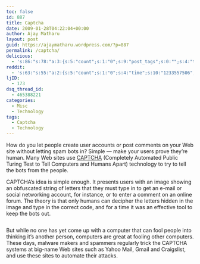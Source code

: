 ```yaml
---
toc: false
id: 887
title: Captcha
date: 2009-01-28T04:22:04+00:00
author: Ajay Matharu
layout: post
guid: https://ajaymatharu.wordpress.com/?p=887
permalink: /captcha/
delicious:
  - 's:86:"s:78:"a:3:{s:5:"count";s:1:"0";s:9:"post_tags";s:0:"";s:4:"time";s:10:"1233557505";}";";'
reddit:
  - 's:63:"s:55:"a:2:{s:5:"count";s:1:"0";s:4:"time";s:10:"1233557506";}";";'
ljID:
  - 173
dsq_thread_id:
  - 465388221
categories:
  - Misc
  - Technology
tags:
  - Captcha
  - Technology
---
```

How do you let people create user accounts or post comments on your Web site without letting spam bots in? Simple &#8212; make your users prove they&#8217;re human. Many Web sites use <a href="https://www.captcha.net/" target="_blank">CAPTCHA</a> (Completely Automated Public Turing Test to Tell Computers and Humans Apart) technology to try to tell the bots from the people.

CAPTCHA&#8217;s idea is simple enough. It presents users with an image showing an obfuscated string of letters that they must type in to get an e-mail or social networking account, for instance, or to enter a comment on an online forum. The theory is that only humans can decipher the letters hidden in the image and type in the correct code, and for a time it was an effective tool to keep the bots out.

<span><img src="///Users/alec/Library/Caches/TemporaryItems/moz-screenshot.jpg" alt="" /></span>
  
But while no one has yet come up with a computer that can fool people into thinking it&#8217;s another person, computers are great at fooling other computers. These days, malware makers and spammers regularly trick the CAPTCHA systems at big-name Web sites such as Yahoo Mail, Gmail and Craigslist, and use these sites to automate their attacks.
